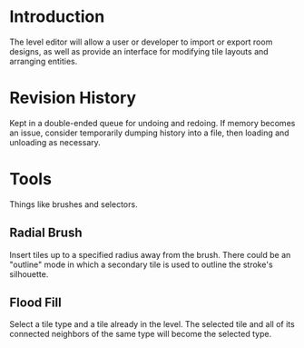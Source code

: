 # Introduction #

The level editor will allow a user or developer to import or export room designs, as well as provide an interface for modifying tile layouts and arranging entities.

# Revision History #

Kept in a double-ended queue for undoing and redoing. If memory becomes an issue, consider temporarily dumping history into a file, then loading and unloading as necessary.

# Tools #

Things like brushes and selectors.

## Radial Brush ##

Insert tiles up to a specified radius away from the brush. There could be an "outline" mode in which a secondary tile is used to outline the stroke's silhouette.

## Flood Fill ##

Select a tile type and a tile already in the level. The selected tile and all of its connected neighbors of the same type will become the selected type.